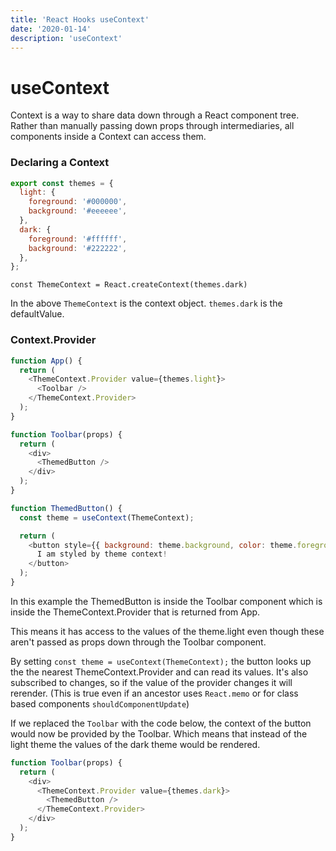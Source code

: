 ```yaml
---
title: 'React Hooks useContext'
date: '2020-01-14'
description: 'useContext'
---
```


# useContext

Context is a way to share data down through a React component tree. Rather than manually passing down props through intermediaries, all components inside a Context can access them. 

### Declaring a Context

```js
export const themes = {
  light: {
    foreground: '#000000',
    background: '#eeeeee',
  },
  dark: {
    foreground: '#ffffff',
    background: '#222222',
  },
};
```

`const ThemeContext = React.createContext(themes.dark)`

In the above `ThemeContext` is the context object. `themes.dark` is the defaultValue. 

### Context.Provider

```js
function App() {
  return (
    <ThemeContext.Provider value={themes.light}>
      <Toolbar />
    </ThemeContext.Provider>
  );
}

function Toolbar(props) {
  return (
    <div>
      <ThemedButton />
    </div>
  );
}

function ThemedButton() {
  const theme = useContext(ThemeContext);

  return (
    <button style={{ background: theme.background, color: theme.foreground }}>
      I am styled by theme context!
    </button>
  );
}
``` 

In this example the ThemedButton is inside the Toolbar component which is inside the ThemeContext.Provider that is returned from App. 

This means it has access to the values of the theme.light even though these aren't passed as props down through the Toolbar component. 

By setting `const theme = useContext(ThemeContext);` the button looks up the the nearest ThemeContext.Provider and can read its values. It's also subscribed to changes, so if the value of the provider changes it will rerender. (This is true even if an ancestor uses `React.memo` or for class based components `shouldComponentUpdate`)

If we replaced the `Toolbar` with the code below, the context of the button would now be provided by the Toolbar. Which means that instead of the light theme the values of the dark theme would be rendered.

```js
function Toolbar(props) {
  return (
    <div>
      <ThemeContext.Provider value={themes.dark}>
        <ThemedButton />
      </ThemeContext.Provider>
    </div>
  );
}
```
